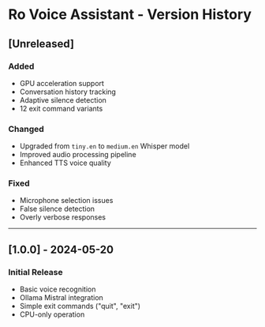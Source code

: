 # Ro Voice Assistant - Version History

## [Unreleased]
### Added
- GPU acceleration support
- Conversation history tracking
- Adaptive silence detection
- 12 exit command variants

### Changed
- Upgraded from `tiny.en` to `medium.en` Whisper model
- Improved audio processing pipeline
- Enhanced TTS voice quality

### Fixed
- Microphone selection issues
- False silence detection
- Overly verbose responses

---

## [1.0.0] - 2024-05-20
### Initial Release
- Basic voice recognition
- Ollama Mistral integration
- Simple exit commands ("quit", "exit")
- CPU-only operation